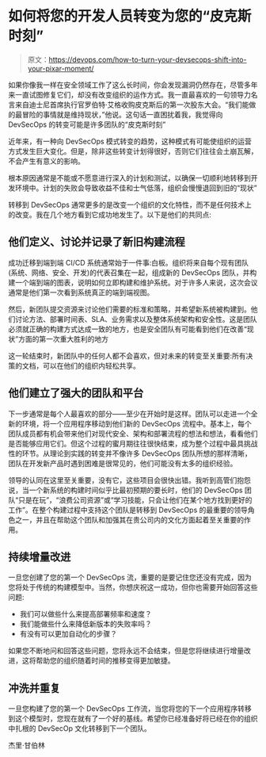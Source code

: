 # 如何将您的开发人员转变为您的“皮克斯时刻”

> 原文：<https://devops.com/how-to-turn-your-devsecops-shift-into-your-pixar-moment/>

如果你像我一样在安全领域工作了这么长时间，你会发现漏洞仍然存在，尽管多年来一直试图修复它们，却没有改变组织的运作方式。我一直最喜欢的一句领导力名言来自迪士尼首席执行官罗伯特·艾格收购皮克斯后的第一次股东大会。“我们能做的最冒险的事情就是维持现状，”他说。这句话一直困扰着我，我觉得向 DevSecOps 的转变可能是许多团队的“皮克斯时刻”

近年来，有一种向 DevSecOps 模式转变的趋势，这种模式有可能使组织的运营方式发生巨大变化。但是，除非这些转变计划得很好，否则它们往往会土崩瓦解，不会产生有意义的影响。

根本原因通常是不能或不愿意进行深入的计划和测试，以确保一切顺利地转移到开发环境中。计划的失败会导致收益不佳和士气低落，组织会慢慢退回到旧的“现状”

转移到 DevSecOps 通常更多的是改变一个组织的文化特性，而不是任何技术上的改变。我在几个地方看到它成功地发生了。以下是他们的共同点:

## **他们定义、讨论并记录了新旧构建流程**

成功迁移到端到端 CI/CD 系统通常始于一件事:白板。组织将来自每个现有团队(系统、网络、安全、开发)的代表召集在一起，组成新的 DevSecOps 团队，并构建一个端到端的图表，说明如何立即构建和维护系统。对于许多人来说，这次会议通常是他们第一次看到系统真正的端到端视图。

然后，新团队提交资源来讨论他们需要的标准和策略，并希望新系统被构建到。他们讨论方法、部署时间表、SLA、业务需求以及整体系统架构和安全性。这是团队必须就正确的构建方式达成一致的地方，也是安全团队有可能看到他们在改善“现状”方面的第一次重大胜利的地方

这一轮结束时，新团队中的任何人都不会喜欢，但对未来的转变至关重要:所有决策的文档，可以在他们的组织内轻松共享。

## **他们建立了强大的团队和平台**

下一步通常是每个人最喜欢的部分——至少在开始时是这样。团队可以走进一个全新的环境，将一个应用程序移动到他们新的 DevSecOps 流程中。基本上，每个团队成员都有机会带来他们对现代安全、架构和部署流程的想法和想法，看看他们是否能够应用它们。但这个过程的蜜月期往往很快结束，成为整个过程中最具挑战性的环节。从理论到实践的转变并不像许多 DevSecOps 团队所想的那样清晰，团队在开发新产品时遇到困难是很常见的，他们可能没有太多的组织经验。

领导的认同在这里至关重要，没有它，这些项目会很快出错。我听到高管们抱怨说，当一个新系统的构建时间似乎比最初预期的要长时，他们的 DevSecOps 团队“只是在玩”，“浪费公司资源”或“学习技能，只会让他们在某个地方找到更好的工作”。在整个构建过程中支持这个团队是转移到 DevSecOps 的最重要的领导角色之一，并且在帮助这个团队和加强其在贵公司内的文化方面起着至关重要的作用。

## **持续增量改进**

一旦您创建了您的第一个 DevSecOps 流，重要的是要记住您还没有完成，因为您将处于传统的构建模型中。当然，你想庆祝这一成功，但你也需要开始回答这些问题:

*   我们可以做些什么来提高部署频率和速度？
*   我们能做些什么来降低新版本的失败率吗？
*   有没有可以更加自动化的步骤？

如果您不断地问和回答这些问题，您将永远不会结束，但是您将继续进行增量改进，这将帮助您的组织随着时间的推移变得更加敏捷。

## **冲洗并重复**

一旦您构建了您的第一个 DevSecOps 工作流，当您将您的下一个应用程序转移到这个模型时，您现在就有了一个好的基线。希望你已经准备好将已经在你的组织中扎根的 DevSecOp 文化转移到下一个团队。

杰里·甘伯林